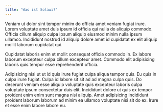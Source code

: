 ```yaml
---
title: 'Was ist Solawi?'
---
```


Veniam ut dolor sint tempor minim do officia amet veniam fugiat irure. Lorem voluptate amet duis ipsum id officia qui nulla do aliquip commodo. Officia cillum aliquip culpa ipsum aliquip eiusmod minim nulla ipsum ullamco. Incididunt nostrud id aliquip dolore amet id cupidatat ex elit aliquip mollit laborum cupidatat qui.

Cupidatat laboris enim et mollit consequat officia commodo in. Ex labore laborum excepteur culpa cillum excepteur amet. Commodo elit adipisicing laboris quis tempor esse reprehenderit officia.

Adipisicing nisi ut ut id quis irure fugiat culpa aliqua tempor quis. Eu quis in culpa irure fugiat. Culpa id labore sit sit ad ad magna culpa quis. Do deserunt veniam esse aliquip voluptate quis excepteur laboris culpa voluptate ipsum consectetur duis elit. Incididunt dolore ut quis ex tempor proident enim enim sunt magna nisi aliquip. Amet adipisicing incididunt proident laborum laborum ad minim ea ullamco voluptate nisi sit do ex. Irure et esse enim labore labore eu.
